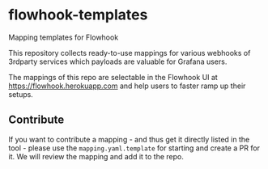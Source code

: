 # flowhook-templates
Mapping templates for Flowhook

This repository collects ready-to-use mappings for various webhooks of 3rdparty services which payloads are valuable for Grafana users.

The mappings of this repo are selectable in the Flowhook UI at https://flowhook.herokuapp.com and help users to faster ramp up their setups.

## Contribute
If you want to contribute a mapping - and thus get it directly listed in the tool - please use the `mapping.yaml.template` for starting and create a PR for it.
We will review the mapping and add it to the repo.
